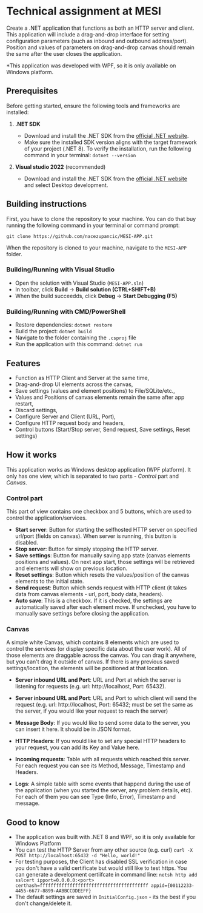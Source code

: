 
# Technical assignment at MESI

Create a .NET application that functions as both an HTTP server and client. This application will include a drag-and-drop interface for setting configuration parameters (such as inbound and outbound address/port). Position and values of parameters on drag-and-drop canvas should remain the same after the user closes the application.

*This application was developed with WPF, so it is only available on Windows platform.

## Prerequisites

Before getting started, ensure the following tools and frameworks are installed:

1.  **.NET SDK**
     - Download and install the .NET SDK from the [official .NET website](https://dotnet.microsoft.com/download).
     - Make sure the installed SDK version aligns with the target framework of your project (.NET 8).
   To verify the installation, run the following command in your terminal:
   `dotnet --version`

2.  **Visual studio 2022** (recommended)
    - Download and install the .NET SDK from the [official .NET website](https://visualstudio.microsoft.com/downloads/) and select Desktop development.

## Building instructions

First, you have to clone the repository to your machine. You can do that buy running the following command in your terminal or command prompt:

`git clone https://github.com/nacezupancic/MESI-APP.git`

When the repository is cloned to your machine, navigate to the `MESI-APP` folder.

###  Building/Running with Visual Studio
- Open the solution with Visual Studio (`MESI-APP.sln`)
- In toolbar, click **Build** -> **Build solution (CTRL+SHIFT+B)**
- When the build succeedds, click **Debug** -> **Start Debugging (F5)**


### Building/Running with CMD/PowerShell
- Restore dependencies:
`dotnet restore`
- Build the project:
`dotnet build`
- Navigate to the folder containing the `.csproj` file
- Run the application with this command:
`dotnet run`

## Features

- Function as HTTP Client and Server at the same time,
- Drag-and-drop UI elements across the canvas,
- Save settings (values and element positions) to File/SQLite/etc.,
- Values and Positions of canvas elements remain the same after app restart,
- Discard settings,
- Configure Server and Client (URL, Port),
- Configure HTTP request body and headers,
- Control buttons (Start/Stop server, Send request, Save settings, Reset settings)


## How it works

This application works as Windows desktop application (WPF platform). It only has one view, which is separated to two parts - _Control_ part and _Canvas_.

### Control part

This part of view contains one checkbox and 5 buttons, which are used to control the application/services.
- **Start server**: Button for starting the selfhosted HTTP server on specified url/port (fields on canvas). When server is running, this button is disabled.
- **Stop server**: Button for simply stopping the HTTP server.
- **Save settings**: Button for manually saving app state (canvas elements positions and values). On next app start, those settings will be retrieved and elements will show on previous location.
- **Reset settings**: Button which resets the values/position of the canvas elements to the initial state.
- **Send request**: Button which sends request with HTTP client (it takes data from canvas elements - url, port, body data, headers).
- **Auto save**: This is a checkbox. If it is checked, the settings are automatically saved after each element move. If unchecked, you have to manually save settings before closing the application.


### Canvas

A simple white Canvas, which contains 8 elements which are used to control the services (or display specific data about the user work). All of those elements are draggable across the canvas. You can drag it anywhere, but you can't drag it outside of canvas. If there is any previous saved settings/location, the elements will be positioned at that location.

- **Server inbound URL and Port**: URL and Port at which the server is listening for requests (e.g. url: http://localhost, Port: 65432).

- **Server inbound URL and Port**: URL and Port to which client will send the request (e.g. url: http://localhost, Port: 65432; must be set the same as the server, if you would like your request to reach the server)
- **Message Body**: If you would like to send some data to the server, you can insert it here. It should be in JSON format.
- **HTTP Headers**: If you would like to set any special HTTP headers to your request, you can add its Key and Value here.
- **Incoming requests**: Table with all requests which reached this server. For each request you can see its Method, Message, Timestamp and Headers.
- **Logs**: A simple table with some events that happend during the use of the application (when you started the server, any problem details, etc). For each of them you can see Type (Info, Error), Timestamp and message.
## Good to know

- The application was built with .NET 8 and WPF, so it is only available for Windows Platform
- You can test the HTTP Server from any other source (e.g. curl)
`curl -X POST http://localhost:65432 -d "Hello, world!"`
- For testing purposes, the Client has disabled SSL verification in case you don't have a valid certificate but would still like to test https. You can generate a development certiifcate in command line:
`netsh http add sslcert ipport=0.0.0.0:<port> certhash=ffffffffffffffffffffffffffffffffffffffff appid={00112233-4455-6677-8899-AABBCCDDEEFF}`
- The default settings are saved in `InitialConfig.json` - its the best if you don't change/delete it.

